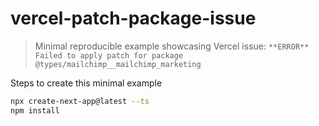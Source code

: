# vercel-patch-package-issue

> Minimal reproducible example showcasing Vercel issue: `**ERROR** Failed to apply patch for package @types/mailchimp__mailchimp_marketing`

Steps to create this minimal example

```sh
npx create-next-app@latest --ts
npm install
```

